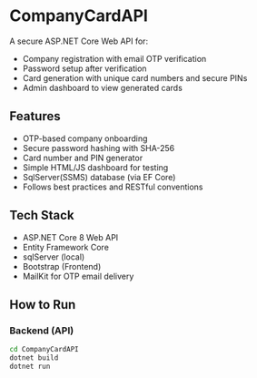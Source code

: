 # CompanyCardAPI

A secure ASP.NET Core Web API for:

-  Company registration with email OTP verification
-  Password setup after verification
-  Card generation with unique card numbers and secure PINs
- Admin dashboard to view generated cards

## Features

- OTP-based company onboarding
- Secure password hashing with SHA-256
- Card number and PIN generator
- Simple HTML/JS dashboard for testing
- SqlServer(SSMS) database (via EF Core)
- Follows best practices and RESTful conventions

## Tech Stack

- ASP.NET Core 8 Web API
- Entity Framework Core
- sqlServer (local)
- Bootstrap (Frontend)
- MailKit for OTP email delivery

## How to Run

### Backend (API)

```bash
cd CompanyCardAPI
dotnet build
dotnet run

